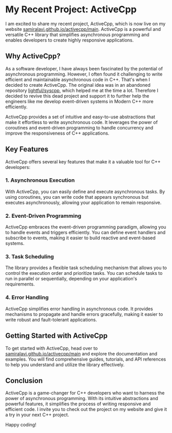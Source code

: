 # My Recent Project: ActiveCpp

I am excited to share my recent project, ActiveCpp, which is now live on my website [samiralavi.github.io/activecpp/main](https://samiralavi.github.io/activecpp/main/). ActiveCpp is a powerful and versatile C++ library that simplifies asynchronous programming and enables developers to create highly responsive applications.

## Why ActiveCpp?

As a software developer, I have always been fascinated by the potential of asynchronous programming. However, I often found it challenging to write efficient and maintainable asynchronous code in C++. That's when I decided to create ActiveCpp. The original idea was in an abandoned repository [lightful/syscpp](https://github.com/lightful/syscpp), which helped me at the time a lot. Therefore I decided to revive this dead project and support it to further help the engineers like me develop event-driven systems in Modern C++ more efficiently.

ActiveCpp provides a set of intuitive and easy-to-use abstractions that make it effortless to write asynchronous code. It leverages the power of coroutines and event-driven programming to handle concurrency and improve the responsiveness of C++ applications.

## Key Features

ActiveCpp offers several key features that make it a valuable tool for C++ developers:

### 1. Asynchronous Execution

With ActiveCpp, you can easily define and execute asynchronous tasks. By using coroutines, you can write code that appears synchronous but executes asynchronously, allowing your application to remain responsive.

### 2. Event-Driven Programming

ActiveCpp embraces the event-driven programming paradigm, allowing you to handle events and triggers efficiently. You can define event handlers and subscribe to events, making it easier to build reactive and event-based systems.

### 3. Task Scheduling

The library provides a flexible task scheduling mechanism that allows you to control the execution order and prioritize tasks. You can schedule tasks to run in parallel or sequentially, depending on your application's requirements.

### 4. Error Handling

ActiveCpp simplifies error handling in asynchronous code. It provides mechanisms to propagate and handle errors gracefully, making it easier to write robust and fault-tolerant applications.

## Getting Started with ActiveCpp

To get started with ActiveCpp, head over to [samiralavi.github.io/activecpp/main](https://samiralavi.github.io/activecpp/main/) and explore the documentation and examples. You will find comprehensive guides, tutorials, and API references to help you understand and utilize the library effectively.

## Conclusion

ActiveCpp is a game-changer for C++ developers who want to harness the power of asynchronous programming. With its intuitive abstractions and powerful features, it simplifies the process of writing responsive and efficient code. I invite you to check out the project on my website and give it a try in your next C++ project.

Happy coding!
